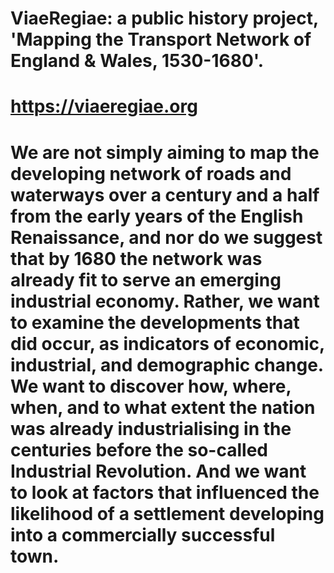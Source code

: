 # ViaeRegiae: a public history project, 'Mapping the Transport Network of England & Wales, 1530-1680'.
# https://viaeregiae.org
# We are not simply aiming to map the developing network of roads and waterways over a century and a half from the early years of the English Renaissance, and nor do we suggest that by 1680 the network was already fit to serve an emerging industrial economy. Rather, we want to examine the developments that did occur, as indicators of economic, industrial, and demographic change. We want to discover how, where, when, and to what extent the nation was already industrialising in the centuries before the so-called Industrial Revolution. And we want to look at factors that influenced the likelihood of a settlement developing into a commercially successful town.
